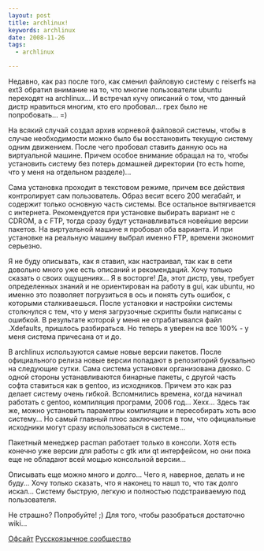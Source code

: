 ```yaml
--- 
layout: post
title: archlinux!
keywords: archlinux
date: 2008-11-26
tags:
  - archlinux

---
```

Недавно, как раз после того, как сменил файловую систему с reiserfs на ext3 обратил внимание на то, что многие пользователи ubuntu переходят на archlinux... И встречал кучу описаний о том, что данный дистр нравиться многим, кто его пробовал... грех было не попробовать... =)

На всякий случай создал архив корневой файловой системы, чтобы в случае необходимости можно было бы восстановить текущую систему одним движением. После чего пробовал ставить данную ось на виртуальной машине. Причем особое внимание обращал на то, чтобы установить систему без потерь домашней директории (то есть home, что у меня на отдельном разделе)...

Сама установка проходит в текстовом режиме, причем все действия контролирует сам пользователь. Образ весит всего 200 мегабайт, и содержит только основную часть системы. Все остальное вытягивается с интернета. Рекомендуется при установке выбирать вариант не с CDROM, а с FTP, тогда сразу будут устанавливаться новейшие версии пакетов. На виртуальной машине я пробовал оба варианта. И при установке на реальную машину выбрал именно FTP, времени экономит серьезно.

Я не буду описывать, как я ставил, как настраивал, так как в сети довольно много уже есть описаний и рекомендаций. Хочу только сказать о своих ощущениях... Я в восторге! Да, этот дистр, увы, требует определенных знаний и не ориентирован на работу в gui, как ubuntu, но именно это позволяет погрузиться в ось и понять суть ошибок, с которыми сталкиваешься. После установки и настройки системы столкнулся с тем, что у меня загрузочные скрипты были написаны с ошибкой. В результате которой у меня не отрабатывался файл .Xdefaults, пришлось разбираться. Но теперь я уверен на все 100% - у меня система причесана от и до.

В archlinux используются самые новые версии пакетов. После официального релиза новые версии попадают в репозиторий буквально на следующие сутки. Сама система установки организована двояко. С одной стороны устанавливаются бинарные пакеты, с другой часть софта ставиться как в gentoo, из исходников. Причем это как раз делает систему очень гибкой. Вспомнились времена, когда начинал работать с gentoo, компиляция программ, 2006 год... Хехх... Здесь так же, можно установить параметры компиляции и пересобирать хоть всю систему... Но самый главный плюс заключается в том, что официальные исходники могут сразу использоваться в системе...

Пакетный менеджер pacman работает только в консоли. Хотя есть конечно уже версии для работы с gtk или qt интерфейсом, но они пока еще не обладают всей мощью консольной версии...

Описывать еще можно много и долго... Чего я, наверное, делать и не буду... Хочу только сказать, что я наконец то нашл то, что так долго искал... Систему быструю, легкую и полностью подстраиваемую под пользователя.

Не страшно? Попробуйте! ;)
Для того, чтобы разобраться достаточно wiki...

<a href="http://www.archlinux.org/" rel="nofollow">Офсайт</a>
<a href="http://archlinux.org.ru/" rel="nofollow">Русскоязычное сообщество</a>
